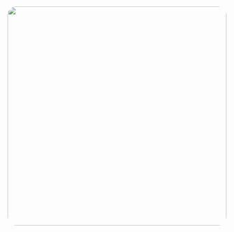 <div id="header" align="center">
  <img src="https://i.pinimg.com/originals/88/34/eb/8834eb6b9d9293a6aa42b7f860524557.gif" width="500" style="border-radius: 20px;"/>
</div>
